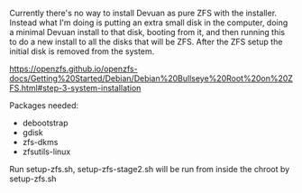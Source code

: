 Currently there's no way to install Devuan as pure ZFS with the
installer. Instead what I'm doing is putting an extra small disk in
the computer, doing a minimal Devuan install to that disk, booting
from it, and then running this to do a new install to all the disks
that will be ZFS. After the ZFS setup the initial disk is removed from
the system.

https://openzfs.github.io/openzfs-docs/Getting%20Started/Debian/Debian%20Bullseye%20Root%20on%20ZFS.html#step-3-system-installation

Packages needed:

* debootstrap
* gdisk
* zfs-dkms
* zfsutils-linux

Run setup-zfs.sh, setup-zfs-stage2.sh will be run from inside the chroot by setup-zfs.sh

